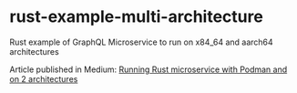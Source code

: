 # rust-example-multi-architecture
Rust example of GraphQL Microservice to run on x84_64 and aarch64 architectures

Article published in Medium: [Running Rust microservice with Podman and on 2 architectures](https://medium.com/@andrejusc/running-rust-microservice-with-podman-and-on-2-architectures-171e4056e6b5)
